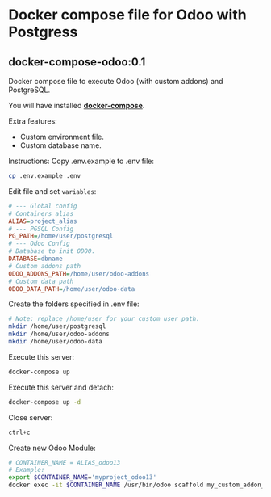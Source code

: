 # Docker compose file for Odoo with Postgress
## docker-compose-odoo:0.1

Docker compose file to execute Odoo (with custom addons) and PostgreSQL.

You will have installed [**docker-compose**](https://docs.docker.com/compose/install/).

Extra features:
- Custom environment file.
- Custom database name.

Instructions:
Copy .env.example to .env file:
```sh
cp .env.example .env
```
Edit file and set ```variables```:
```ini
# --- Global config
# Containers alias
ALIAS=project_alias
# --- PGSQL Config
PG_PATH=/home/user/postgresql
# --- Odoo Config
# Database to init ODOO.
DATABASE=dbname
# Custom addons path
ODOO_ADDONS_PATH=/home/user/odoo-addons
# Custom data path
ODOO_DATA_PATH=/home/user/odoo-data
```

Create the folders specified in .env file:
```sh
# Note: replace /home/user for your custom user path.
mkdir /home/user/postgresql
mkdir /home/user/odoo-addons
mkdir /home/user/odoo-data
```

Execute this server:
```sh
docker-compose up
```

Execute this server and detach:
```sh
docker-compose up -d
```

Close server:
```sh
ctrl+c
```

Create new Odoo Module:
```sh
# CONTAINER_NAME = ALIAS_odoo13
# Example:
export $CONTAINER_NAME='myproject_odoo13'
docker exec -it $CONTAINER_NAME /usr/bin/odoo scaffold my_custom_addon_name /mnt/extra-addons
```